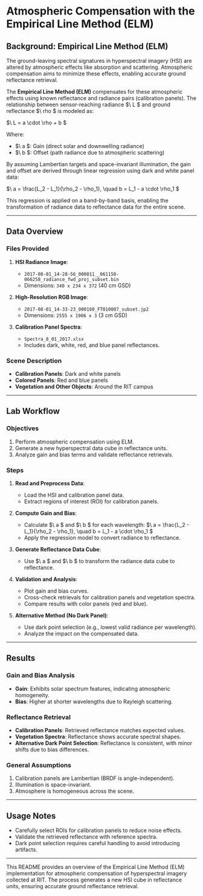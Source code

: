
# Atmospheric Compensation with the Empirical Line Method (ELM)

## Background: Empirical Line Method (ELM)
The ground-leaving spectral signatures in hyperspectral imagery (HSI) are altered by atmospheric effects like absorption and scattering. Atmospheric compensation aims to minimize these effects, enabling accurate ground reflectance retrieval.

The **Empirical Line Method (ELM)** compensates for these atmospheric effects using known reflectance and radiance pairs (calibration panels). The relationship between sensor-reaching radiance $\ L \$ and ground reflectance $\ rho \$ is modeled as:

$\ L = a \cdot \rho + b \$

Where:
- $\ a \$: Gain (direct solar and downwelling radiance)
- $\ b \$: Offset (path radiance due to atmospheric scattering)

By assuming Lambertian targets and space-invariant illumination, the gain and offset are derived through linear regression using dark and white panel data:

$\ a = \frac{L_2 - L_1}{\rho_2 - \rho_1}, \quad b = L_1 - a \cdot \rho_1 \$

This regression is applied on a band-by-band basis, enabling the transformation of radiance data to reflectance data for the entire scene.

---

## Data Overview

### Files Provided
1. **HSI Radiance Image**:
   - `2017-08-01_14-28-56_000011__061158-066258_radiance_fwd_proj_subset.bin`
   - Dimensions: `340 x 234 x 372` (40 cm GSD)

2. **High-Resolution RGB Image**:
   - `2017-08-01_14-33-23_000160_FT010007_subset.jp2`
   - Dimensions: `2555 x 1906 x 3` (3 cm GSD)

3. **Calibration Panel Spectra**:
   - `Spectra_8_01_2017.xlsx`
   - Includes dark, white, red, and blue panel reflectances.

### Scene Description
- **Calibration Panels**: Dark and white panels
- **Colored Panels**: Red and blue panels
- **Vegetation and Other Objects**: Around the RIT campus

---

## Lab Workflow

### Objectives
1. Perform atmospheric compensation using ELM.
2. Generate a new hyperspectral data cube in reflectance units.
3. Analyze gain and bias terms and validate reflectance retrievals.

### Steps
1. **Read and Preprocess Data**:
   - Load the HSI and calibration panel data.
   - Extract regions of interest (ROI) for calibration panels.

2. **Compute Gain and Bias**:
   - Calculate $\ a \$ and $\ b \$ for each wavelength:
    $\ a = \frac{L_2 - L_1}{\rho_2 - \rho_1}, \quad b = L_1 - a \cdot \rho_1 \$
   - Apply the regression model to convert radiance to reflectance.

3. **Generate Reflectance Data Cube**:
   - Use $\ a \$ and $\ b \$ to transform the radiance data cube to reflectance.

4. **Validation and Analysis**:
   - Plot gain and bias curves.
   - Cross-check retrievals for calibration panels and vegetation spectra.
   - Compare results with color panels (red and blue).

5. **Alternative Method (No Dark Panel)**:
   - Use dark point selection (e.g., lowest valid radiance per wavelength).
   - Analyze the impact on the compensated data.

---

## Results

### Gain and Bias Analysis
- **Gain**: Exhibits solar spectrum features, indicating atmospheric homogeneity.
- **Bias**: Higher at shorter wavelengths due to Rayleigh scattering.

### Reflectance Retrieval
- **Calibration Panels**: Retrieved reflectance matches expected values.
- **Vegetation Spectra**: Reflectance shows accurate spectral shapes.
- **Alternative Dark Point Selection**: Reflectance is consistent, with minor shifts due to bias differences.

### General Assumptions
1. Calibration panels are Lambertian (BRDF is angle-independent).
2. Illumination is space-invariant.
3. Atmosphere is homogeneous across the scene.

---

## Usage Notes
- Carefully select ROIs for calibration panels to reduce noise effects.
- Validate the retrieved reflectance with reference spectra.
- Dark point selection requires careful handling to avoid introducing artifacts.

---

This README provides an overview of the Empirical Line Method (ELM) implementation for atmospheric compensation of hyperspectral imagery collected at RIT. The process generates a new HSI cube in reflectance units, ensuring accurate ground reflectance retrieval.
